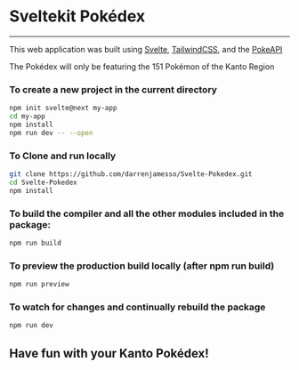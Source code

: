 # Sveltekit Pokédex
------

This web application was built using [Svelte](https://svelte.dev/), [TailwindCSS](https://tailwindcss.com/docs), and the [PokeAPI](https://pokeapi.co/)

The Pokédex will only be featuring the 151 Pokémon of the Kanto Region


### To create a new project in the current directory
```bash
npm init svelte@next my-app
cd my-app
npm install
npm run dev -- --open
```


### To Clone and run locally 
```bash
git clone https://github.com/darrenjamesso/Svelte-Pokedex.git
cd Svelte-Pokedex
npm install
```


### To build the compiler and all the other modules included in the package:
```bash
npm run build 
```


### To preview the production build locally (after npm run build)
```bash
npm run preview
```


### To watch for changes and continually rebuild the package
```bash
npm run dev 
```



## Have fun with your Kanto Pokédex!


